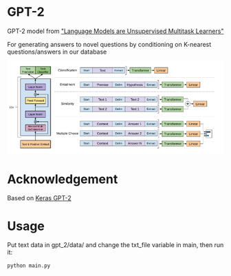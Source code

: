 # GPT-2

GPT-2 model from ["Language Models are Unsupervised Multitask Learners"](https://d4mucfpksywv.cloudfront.net/better-language-models/language_models_are_unsupervised_multitask_learners.pdf)

For generating answers to novel questions by conditioning on K-nearest questions/answers in our database

![](architecture.png)

# Acknowledgement

Based on [Keras GPT-2](https://github.com/CyberZHG/keras-gpt-2)

# Usage

Put text data in gpt_2/data/ and change the txt_file variable in main, then run it:

```
python main.py
```

